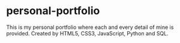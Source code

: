 # personal-portfolio
This is my personal portfolio where each and every detail of mine is provided. Created by HTML5, CSS3, JavaScript, Python and SQL.
